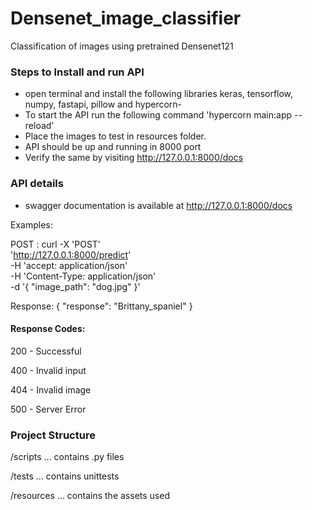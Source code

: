 # Densenet_image_classifier
Classification of images using pretrained Densenet121
### Steps to Install and run API ###
- open terminal and install the following libraries
  keras, tensorflow, numpy, fastapi, pillow and hypercorn-
- To start the API run the following command
  'hypercorn main:app --reload'
- Place the images to test in resources folder.
- API should be up and running in 8000 port
- Verify the same by visiting http://127.0.0.1:8000/docs

### API details ###
- swagger documentation is available at http://127.0.0.1:8000/docs

Examples: 

POST : curl -X 'POST' \
  'http://127.0.0.1:8000/predict' \
  -H 'accept: application/json' \
  -H 'Content-Type: application/json' \
  -d '{
  "image_path": "dog.jpg"
}'

Response: 
{
  "response": "Brittany_spaniel"
}

#### Response Codes: ####
200 - Successful

400 - Invalid input

404 - Invalid image

500 - Server Error


### Project Structure ###
/scripts ... contains .py files

/tests ... contains unittests

/resources ... contains the assets used
